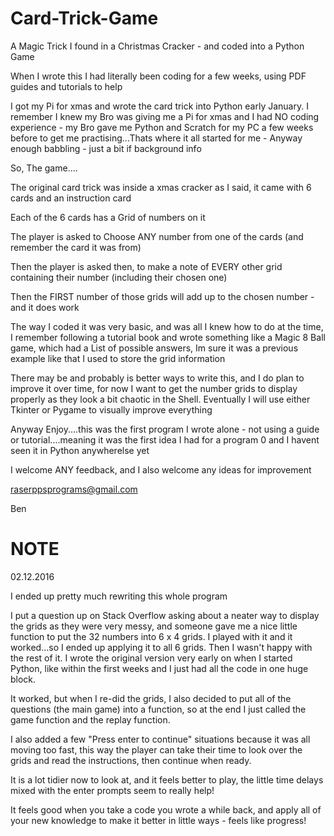 # Card-Trick-Game
A Magic Trick I found in a Christmas Cracker - and coded into a Python Game 

When I wrote this I had literally been coding for a few weeks, using PDF guides and tutorials to help

I got my Pi for xmas and wrote the card trick into Python early January. I remember I knew my Bro was giving me a Pi for xmas and I had NO coding experience - my Bro gave me Python and Scratch for my PC a few weeks before to get me practising...Thats where it all started for me - Anyway enough babbling - just a bit if background info

So, The game....



The original card trick was inside a xmas cracker as I said, it came with 6 cards and an instruction card

Each of the 6 cards has a Grid of numbers on it

The player is asked to Choose ANY number from one of the cards (and remember the card it was from)

Then the player is asked then, to make a note of EVERY other grid containing their number (including their chosen one)

Then the FIRST number of those grids will add up to the chosen number - and it does work


The way I coded it was very basic, and was all I knew how to do at the time, I remember following a tutorial book and wrote something like a Magic 8 Ball game, which had a List of possible answers, Im sure it was a previous example like that I used to store the grid information 

There may be and probably is better ways to write this, and I do plan to improve it over time, for now I want to get the number grids to display properly as they look a bit chaotic in the Shell. Eventually I will use either Tkinter or Pygame to visually improve everything

Anyway Enjoy....this was the first program I wrote alone - not using a guide or tutorial....meaning it was the first idea I had for a program 0 and I havent seen it in Python anywherelse yet

I welcome ANY feedback, and I also welcome any ideas for improvement

raserppsprograms@gmail.com

Ben


NOTE
======
02.12.2016

I ended up pretty much rewriting this whole program

I put a question up on Stack Overflow asking about a neater way to display the grids as they were very messy, and someone gave me a nice little function to put the 32 numbers into 6 x 4 grids. I played with it and it worked...so I ended up applying it to all 6 grids. Then I wasn't happy with the rest of it. I wrote the original version very early on when I started Python, like within the first weeks and I just had all the code in one huge block.

It worked, but when I re-did the grids, I also decided to put all of the questions (the main game) into a function, so at the end I just called the game function and the replay function.

I also added a few "Press enter to continue" situations because it was all moving too fast, this way the player can take their time to look over the grids and read the instructions, then continue when ready. 

It is a lot tidier now to look at, and it feels better to play, the little time delays mixed with the enter prompts seem to really help!


It feels good when you take a code you wrote a while back, and apply all of your new knowledge to make it better in little ways - feels like progress!





